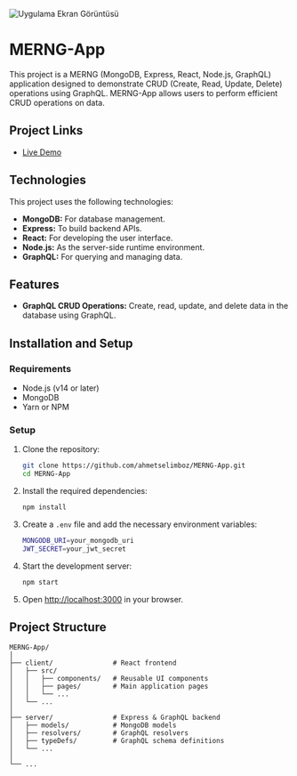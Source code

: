 ![Uygulama Ekran Görüntüsü](https://image.ahmetselimboz.com.tr/image/merng_thumbnail.jpg)

# MERNG-App

This project is a MERNG (MongoDB, Express, React, Node.js, GraphQL) application designed to demonstrate CRUD (Create, Read, Update, Delete) operations using GraphQL. MERNG-App allows users to perform efficient CRUD operations on data.

## Project Links

- [Live Demo](https://merng-app.ahmetselimboz.com.tr/)

## Technologies

This project uses the following technologies:

- **MongoDB:** For database management.
- **Express:** To build backend APIs.
- **React:** For developing the user interface.
- **Node.js:** As the server-side runtime environment.
- **GraphQL:** For querying and managing data.

## Features

- **GraphQL CRUD Operations:** Create, read, update, and delete data in the database using GraphQL.

## Installation and Setup

### Requirements

- Node.js (v14 or later)
- MongoDB
- Yarn or NPM

### Setup

1. Clone the repository:

    ```bash
    git clone https://github.com/ahmetselimboz/MERNG-App.git
    cd MERNG-App
    ```

2. Install the required dependencies:

    ```bash
    npm install
    ```

3. Create a `.env` file and add the necessary environment variables:

    ```bash
    MONGODB_URI=your_mongodb_uri
    JWT_SECRET=your_jwt_secret
    ```

4. Start the development server:

    ```bash
    npm start
    ```

5. Open [http://localhost:3000](http://localhost:3000) in your browser.

## Project Structure

```plaintext
MERNG-App/
│
├── client/               # React frontend
│   ├── src/
│   │   ├── components/   # Reusable UI components
│   │   ├── pages/        # Main application pages
│   │   └── ...
│   └── ...
│
├── server/               # Express & GraphQL backend
│   ├── models/           # MongoDB models
│   ├── resolvers/        # GraphQL resolvers
│   ├── typeDefs/         # GraphQL schema definitions
│   └── ...
│
└── ...
